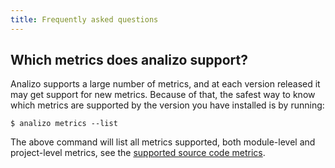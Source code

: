 ```yaml
---
title: Frequently asked questions
---
```


## Which metrics does analizo support?

Analizo supports a large number of metrics, and at each version released it may
get support for new metrics. Because of that, the safest way to know which
metrics are supported by the version you have installed is by running:

```
$ analizo metrics --list
```

The above command will list all metrics supported, both module-level and
project-level metrics, see the [supported source code metrics](metrics/index.html).
